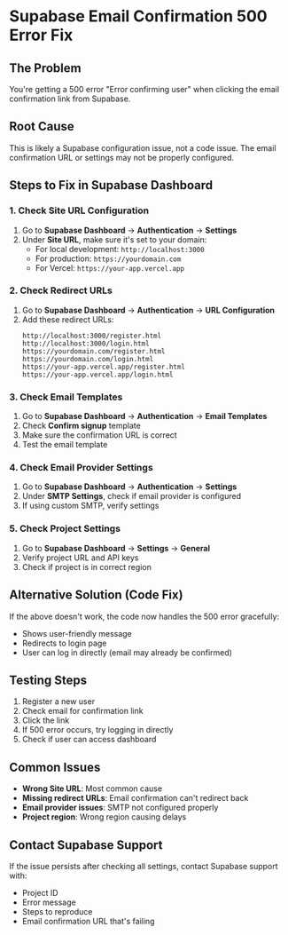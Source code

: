 # Supabase Email Confirmation 500 Error Fix

## The Problem
You're getting a 500 error "Error confirming user" when clicking the email confirmation link from Supabase.

## Root Cause
This is likely a Supabase configuration issue, not a code issue. The email confirmation URL or settings may not be properly configured.

## Steps to Fix in Supabase Dashboard

### 1. Check Site URL Configuration
1. Go to **Supabase Dashboard** → **Authentication** → **Settings**
2. Under **Site URL**, make sure it's set to your domain:
   - For local development: `http://localhost:3000`
   - For production: `https://yourdomain.com`
   - For Vercel: `https://your-app.vercel.app`

### 2. Check Redirect URLs
1. Go to **Supabase Dashboard** → **Authentication** → **URL Configuration**
2. Add these redirect URLs:
   ```
   http://localhost:3000/register.html
   http://localhost:3000/login.html
   https://yourdomain.com/register.html
   https://yourdomain.com/login.html
   https://your-app.vercel.app/register.html
   https://your-app.vercel.app/login.html
   ```

### 3. Check Email Templates
1. Go to **Supabase Dashboard** → **Authentication** → **Email Templates**
2. Check **Confirm signup** template
3. Make sure the confirmation URL is correct
4. Test the email template

### 4. Check Email Provider Settings
1. Go to **Supabase Dashboard** → **Authentication** → **Settings**
2. Under **SMTP Settings**, check if email provider is configured
3. If using custom SMTP, verify settings

### 5. Check Project Settings
1. Go to **Supabase Dashboard** → **Settings** → **General**
2. Verify project URL and API keys
3. Check if project is in correct region

## Alternative Solution (Code Fix)
If the above doesn't work, the code now handles the 500 error gracefully:
- Shows user-friendly message
- Redirects to login page
- User can log in directly (email may already be confirmed)

## Testing Steps
1. Register a new user
2. Check email for confirmation link
3. Click the link
4. If 500 error occurs, try logging in directly
5. Check if user can access dashboard

## Common Issues
- **Wrong Site URL**: Most common cause
- **Missing redirect URLs**: Email confirmation can't redirect back
- **Email provider issues**: SMTP not configured properly
- **Project region**: Wrong region causing delays

## Contact Supabase Support
If the issue persists after checking all settings, contact Supabase support with:
- Project ID
- Error message
- Steps to reproduce
- Email confirmation URL that's failing 